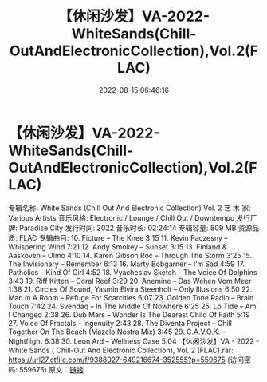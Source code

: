 ﻿---
title: 【休闲沙发】VA-2022-WhiteSands(Chill-OutAndElectronicCollection),Vol.2(FLAC)
date: 2022-08-15 06:46:16
categories: 古典音乐、新世纪、纯音雅乐
tags: 纯音雅乐
---
# 【休闲沙发】VA-2022-WhiteSands(Chill-OutAndElectronicCollection),Vol.2(FLAC)

专辑名称: White Sands (Chill Out And Electronic Collection) Vol.
2
艺 术 家: Various Artists
音乐风格: Electronic / Lounge / Chill Out / Downtempo
发行厂牌: Paradise City
发行时间: 2022
音乐时长: 02:24:14
专辑容量: 809 MB
资源品质: FLAC
专辑曲目:
10. Ficture – The Knee 3:15
11. Kevin Paczesny – Whispering Wind 7:21
12. Andy Smokey – Sunset 3:15
13. Finland & Aaskoven – Olmo 4:10
14. Karen Gibson Roc – Through The Storm 3:25
15. The Invisionary – Remember 6:13
16. Marty Bobgarner – I’m Sad 4:59
17. Patholics – Kind Of Girl 4:52
18. Vyacheslav Sketch – The Voice Of Dolphins 3:43
19. Riff Kitten – Coral Reef 3:29
20. Anemine – Das Wehen Vom Meer 1:38
21. Circles Of Sound, Yasmin Elvira Steenholt – Only Illusions
6:50
22. Man In A Room – Refuge For Scarcities 6:07
23. Golden Tone Radio – Brain Touch 7:42
24. Svendaq – In The Middle Of Nowhere 6:25
25. Lo Tide – Am I Changed 2:38
26. Dub Mars – Wonder Is The Dearest Child Of Faith 5:19
27. Voice Of Fractals – Ingenuity 2:43
28. The Diventa Project – Chill Together On The Beach (Mazelo
Nostra Mix) 3:45
29. C.A.V.O.K. – Nightflight 6:38
30. Leon Ard – Wellness Oase 5:04
【休闲沙发】VA - 2022 - White Sands ( Chill-Out
And Electronic Collection), Vol. 2 (FLAC).rar: https://url27.ctfile.com/f/9388027-649216674-352555?p=559675
(访问密码: 559675)
原文：[链接](https://blog.sina.com.cn/s/blog_1647c7e7601030yvi.html)